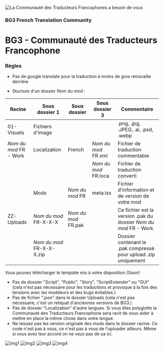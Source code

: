 ![La Communauté des Traducteurs Francophones a besoin de vous](https://i.imgur.com/g6Shbij.png)

### BG3 French Translation Community
# BG3 - Communauté des Traducteurs Francophone

### Règles
- Pas de google translate pour la traduction à moins de gros retravaille derrière

- Stucture d'un dossier *Nom du mod* :
  
Racine | Sous dossier 1 | Sous dossier  | Sous dossier 3 | Commentaire |
| --- | --- | --- | --- |--- |
| 01-Visuels | Fichiers d'image |   |   | .png, .jpg, .JPEG, .ai, .psd, .webp |
| *Nom du mod* FR - Work | Localization | French | *Nom du mod* FR.xml | Fichier de traduction commentable |
|   |   |  | *Nom du mod* FR.loca | Fichier de traduction converti |
|  | Mods | *Nom du mod* FR | meta.lsx | Fichier d'information et de version de votre mod |
| ZZ-Uploads | *Nom du mod* FR-X-X-X | *Nom du mod* FR.pak |   | Ce fichier est la version .pak du dossier *Nom du mod* FR - Work |
|  | *Nom du mod* FR-X-X-X.zip |   |   | Dossier contenant le .pak compressé pour upload .zip uniquement |
 
Vous pouvez télécharger le template mis à votre disposition (Soon)

- Pas de dossier "Script", "Public", "Story", "ScriptExtender" ou "GUI" (cela n'est pas nécessaire pour les traductions et provoque à la fois des tensions avec les moddeurs et des bugs évitables.)
- Pas de fichier ".json" dans le dossier Uploads (cela n'est pas nécessaire, c'est un reliquat d'anciennes versions de BG3.)
- Pas de dossier "Localization" d'autre langues. Si vous êtes polyglotte la Communauté des Traducteurs Francophone sera ravit de vous aider à mettre en place la même chose dans votre langue.
- Ne laissez pas les version originale des mods dans le dossier racine. Ce code n'est pas à vous, ce n'est pas à vous de l'uploader ailleurs. Même si vous avez leur accord on ne veux pas de ça ici.

![img1](https://i.imgur.com/842Kvw3.png)
![img2](https://i.imgur.com/RJaDu5H.png)
![img3](https://i.imgur.com/AEI7X81.png)
![img4](https://i.imgur.com/waoEygI.png)
